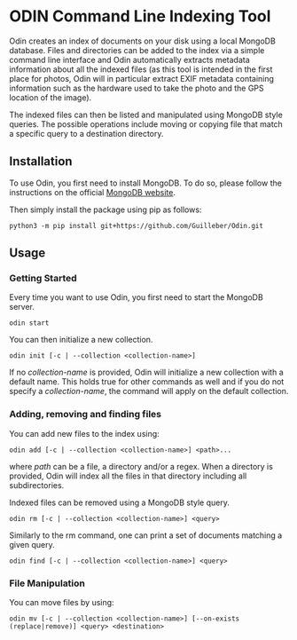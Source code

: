 # ODIN Command Line Indexing Tool

Odin creates an index of documents on your disk using a local MongoDB database.
Files and directories can be added to the index via a simple command line interface and
Odin automatically extracts metadata information about all the indexed files
(as this tool is intended in the first place for photos, Odin will in particular
extract EXIF metadata containing information such as the hardware used to take the photo
and the GPS location of the image).

The indexed files can then be listed and manipulated using MongoDB style queries.
The possible operations include moving or copying file that match a specific query
to a destination directory.

## Installation

To use Odin, you first need to install MongoDB. To do so, please follow the instructions on the official [MongoDB website](https://www.mongodb.com/docs/manual/installation/).

Then simply install the package using pip as follows:

    python3 -m pip install git+https://github.com/Guilleber/Odin.git

## Usage

### Getting Started

Every time you want to use Odin, you first need to start the MongoDB server.

    odin start

You can then initialize a new collection.

    odin init [-c | --collection <collection-name>]

If no *collection-name* is provided, Odin will initialize a new collection with a default name.
This holds true for other commands as well and if you do not specify a *collection-name*,
the command will apply on the default collection.

### Adding, removing and finding files

You can add new files to the index using:

    odin add [-c | --collection <collection-name>] <path>...

where *path* can be a file, a directory and/or a regex. When a directory is provided,
Odin will index all the files in that directory including all subdirectories.

Indexed files can be removed using a MongoDB style query.

    odin rm [-c | --collection <collection-name>] <query>

Similarly to the rm command, one can print a set of documents matching a given query.

    odin find [-c | --collection <collection-name>] <query>

### File Manipulation

You can move files by using:

    odin mv [-c | --collection <collection-name>] [--on-exists (replace|remove)] <query> <destination>
